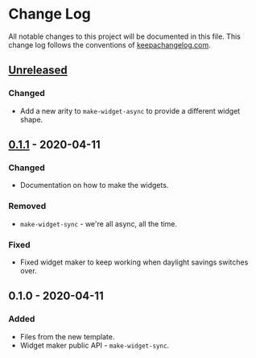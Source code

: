 # Change Log
All notable changes to this project will be documented in this file. This change log follows the conventions of [keepachangelog.com](http://keepachangelog.com/).

## [Unreleased]
### Changed
- Add a new arity to `make-widget-async` to provide a different widget shape.

## [0.1.1] - 2020-04-11
### Changed
- Documentation on how to make the widgets.

### Removed
- `make-widget-sync` - we're all async, all the time.

### Fixed
- Fixed widget maker to keep working when daylight savings switches over.

## 0.1.0 - 2020-04-11
### Added
- Files from the new template.
- Widget maker public API - `make-widget-sync`.

[Unreleased]: https://github.com/your-name/jstackutils/compare/0.1.1...HEAD
[0.1.1]: https://github.com/your-name/jstackutils/compare/0.1.0...0.1.1
